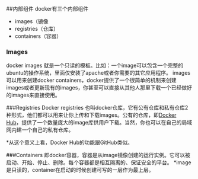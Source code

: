 ##内部组件
docker有三个内部组件
* images（镜像
* registries（仓库）
* containers（容器）

### Images
docker images 就是一个只读的模板。比如：一个image可以包含一个完整的ubuntu的操作系统，里面仅安装了apache或者你需要的其它应用程序。
images可以用来创建docker containers，docker提供了一个很简单的机制来创建images或者更新现有的images，你甚至可以直接从其他人那里下载一个已经做好的images来直接使用。

###Registries
Docker registries 也叫docker仓库，它有公有仓库和私有仓库2种形式，他们都可以用来让你上传和下载images。公有的仓库，即[Docker Hub](https://hub.docker.com)，提供了一个数量庞大的image库供用户下载。当然，你也可以在自己的局域网内建一个自己的私有仓库。

*从这个意义上看，Docker Hub的功能跟GitHub类似。

###Containers
即docker容器，容器是从image镜像创建的运行实例。它可以被启动、开始、停止、删除。每个容器都是相互隔离的、保证安全的平台。
*image是只读的，container在启动的时候创建可写的一层作为最上层。
